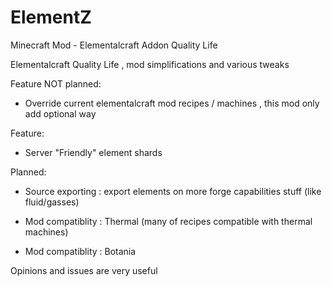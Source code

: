# ElementZ
Minecraft Mod - Elementalcraft Addon Quality Life

Elementalcraft Quality Life , mod simplifications and various tweaks

 

Feature NOT planned:

- Override current elementalcraft mod recipes / machines , this mod only add optional way

 

Feature:

- Server "Friendly" element shards

 

Planned:

- Source exporting : export elements on more forge capabilities stuff (like fluid/gasses)

- Mod compatiblity : Thermal (many of recipes compatible with thermal machines)

- Mod compatiblity : Botania

 


Opinions and issues are very useful
